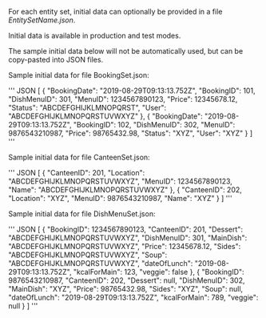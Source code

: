 For each entity set, initial data can optionally be provided in a file *EntitySetName.json*.

Initial data is available in production and test modes.

The sample initial data below will not be automatically used, but can be copy-pasted into JSON files.

Sample initial data for file BookingSet.json:

''' JSON
[
    {
        "BookingDate": "2019-08-29T09:13:13.752Z",
        "BookingID": 101,
        "DishMenuID": 301,
        "MenuID": 1234567890123,
        "Price": 12345678.12,
        "Status": "ABCDEFGHIJKLMNOPQRST",
        "User": "ABCDEFGHIJKLMNOPQRSTUVWXYZ"
    },
    {
        "BookingDate": "2019-08-29T09:13:13.752Z",
        "BookingID": 102,
        "DishMenuID": 302,
        "MenuID": 9876543210987,
        "Price": 98765432.98,
        "Status": "XYZ",
        "User": "XYZ"
    }
]
'''

Sample initial data for file CanteenSet.json:

''' JSON
[
    {
        "CanteenID": 201,
        "Location": "ABCDEFGHIJKLMNOPQRSTUVWXYZ",
        "MenuID": 1234567890123,
        "Name": "ABCDEFGHIJKLMNOPQRSTUVWXYZ"
    },
    {
        "CanteenID": 202,
        "Location": "XYZ",
        "MenuID": 9876543210987,
        "Name": "XYZ"
    }
]
'''

Sample initial data for file DishMenuSet.json:

''' JSON
[
    {
        "BookingID": 1234567890123,
        "CanteenID": 201,
        "Dessert": "ABCDEFGHIJKLMNOPQRSTUVWXYZ",
        "DishMenuID": 301,
        "MainDish": "ABCDEFGHIJKLMNOPQRSTUVWXYZ",
        "Price": 12345678.12,
        "Sides": "ABCDEFGHIJKLMNOPQRSTUVWXYZ",
        "Soup": "ABCDEFGHIJKLMNOPQRSTUVWXYZ",
        "dateOfLunch": "2019-08-29T09:13:13.752Z",
        "kcalForMain": 123,
        "veggie": false
    },
    {
        "BookingID": 9876543210987,
        "CanteenID": 202,
        "Dessert": null,
        "DishMenuID": 302,
        "MainDish": "XYZ",
        "Price": 98765432.98,
        "Sides": "XYZ",
        "Soup": null,
        "dateOfLunch": "2019-08-29T09:13:13.752Z",
        "kcalForMain": 789,
        "veggie": null
    }
]
'''

